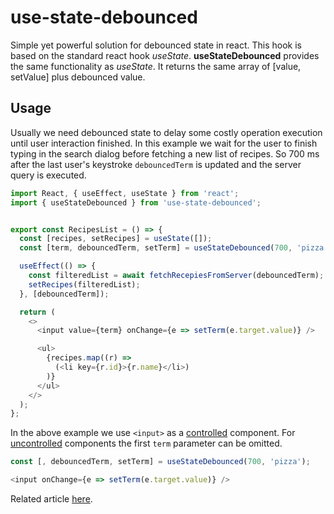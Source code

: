# use-state-debounced
Simple yet powerful solution for debounced state in react. This hook is based on the standard react hook *useState*. **useStateDebounced** provides the same functionality as *useState*. It returns the same array of [value, setValue] plus debounced value. 


## Usage
Usually we need debounced state to delay some costly operation execution until user interaction finished. In this example we wait for the user to finish typing in the search dialog before fetching a new list of recipes. So 700 ms after the last user's keystroke `debouncedTerm` is updated and the server query is executed. 

```javascript
import React, { useEffect, useState } from 'react';
import { useStateDebounced } from 'use-state-debounced';


export const RecipesList = () => {
  const [recipes, setRecipes] = useState([]);
  const [term, debouncedTerm, setTerm] = useStateDebounced(700, 'pizza');

  useEffect(() => {
    const filteredList = await fetchRecepiesFromServer(debouncedTerm);
    setRecipes(filteredList);
  }, [debouncedTerm]);

  return (
    <>
      <input value={term} onChange={e => setTerm(e.target.value)} />

      <ul>
        {recipes.map((r) =>
          (<li key={r.id}>{r.name}</li>)
        )}
      </ul>
    </>
  );
};
```



In the above example we use `<input>` as a [controlled](https://reactjs.org/docs/forms.html#controlled-components) component. For [uncontrolled](https://reactjs.org/docs/uncontrolled-components.html) components the first `term` parameter can be omitted.

```javascript
const [, debouncedTerm, setTerm] = useStateDebounced(700, 'pizza');

<input onChange={e => setTerm(e.target.value)} />
```

Related article [here](https://dev.to/mgustus/usestatedebounced-debounced-state-in-react-3nc0).